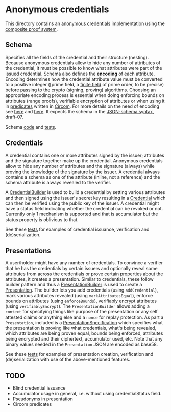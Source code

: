 # Anonymous credentials 

This directory contains an [anonymous credentials](https://blog.dock.io/anonymous-credentials/) implementation using the [composite proof system](src/composite-proof/index.ts).

## Schema

Specifies all the fields of the credential and their structure (nesting). Because anonymous credentials allow to hide any 
number of attributes of the credential, it must be possible to know what attributes were part of the issued credential. Schema 
also defines the **encoding** of each attribute. Encoding determines how the credential attribute value must be converted to 
a positive integer ([prime field, a [finite field](https://en.wikipedia.org/wiki/Finite_field) of prime order, to be precise) 
before passing to the crypto (signing, proving) algorithms. Choosing an appropriate encoding process is essential when doing 
enforcing bounds on attributes (range proofs), verifiable encryption of attributes or when using it in [predicates](https://blog.dock.io/circom-language-integration/) written 
in [Circom](https://docs.circom.io/). For more details on the need of encoding see [here](README.md#encoding-for-negative-or-decimal-numbers) and 
[here](README.md#encoding-for-verifiable-encryption). 
It expects the schema in the [JSON-schema syntax](https://json-schema.org/), draft-07. 

Schema [code](src/anonymous-credentials/schema.ts) and [tests](tests/anonymous-credentials/schema.spec.ts).

## Credentials

A credential contains one or more attributes signed by the issuer; attributes and the signature together make up the credential. 
Anonymous credentials allow to hide any number of attributes and the signature (always) while proving the knowledge of the signature by the issuer. 
A credential always contains a schema as one of the attribute (inline, not a reference) and the schema attribute is always revealed to the verifier.

A [CredentialBuilder](src/anonymous-credentials/credential-builder.ts) is used to build a credential by setting various attributes and 
then signed using the issuer's secret key resulting in a [Credential](src/anonymous-credentials/credential.ts) which can then be verified using the 
public key of the issuer. A credential might have a status field indicating whether the credential can be revoked or not. Currently only 1 
mechanism is supported and that is accumulator but the status property is oblivious to that.

See these [tests](tests/anonymous-credentials/credential.spec.ts) for examples of credential issuance, verification and (de)serialization.

## Presentations

A user/holder might have any number of credentials. To convince a verifier that he has the credentials by certain issuers and 
optionally reveal some attributes from across the credentials or prove certain properties about the attributes, it creates a 
presentation. Similar to credentials, these follow builder pattern and thus a [PresentationBuilder](src/anonymous-credentials/presentation-builder.ts) 
is used to create a [Presentation](src/anonymous-credentials/presentation.ts). The builder lets you add credentials (using `addCredential`), mark various attributes revealed 
(using `markAttributesEqual`), enforce bounds on attributes (using `enforceBounds`), verifiably encrypt attributes (using `verifiablyEncrypt`). 
The `PresentationBuilder` allows adding a `context` for specifying things like purpose of the presentation or any self attested claims 
or anything else and a `nonce` for replay protection.
As part a `Presentation`, included is a [PresentationSpecification](src/anonymous-credentials/presentation-specification.ts) which 
specifies what the presentation is proving like what credentials, what's being revealed, which attributes are being proven equal, 
bounds being enforced, attributes being encrypted and their ciphertext, accumulator used, etc. Note that any binary values needed in the 
`Presentation` JSON are encoded as base58.

See these [tests](tests/anonymous-credentials/presentation.spec.ts) for examples of presentation creation, verification and 
(de)serialization with use of the above-mentioned features.

## TODO

- Blind credential issuance
- Accumulator usage in general, i.e. without using credentialStatus field.
- Pseudonyms in presentation
- Circom predicates
